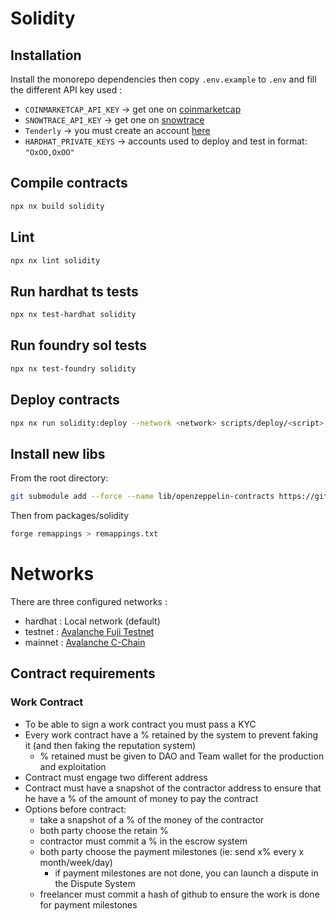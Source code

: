# Solidity

## Installation

Install the monorepo dependencies then copy `.env.example` to `.env` and fill the different API key used :

- `COINMARKETCAP_API_KEY` -> get one on [coinmarketcap](https://coinmarketcap.com/api/)
- `SNOWTRACE_API_KEY` -> get one on [snowtrace](https://snowtrace.io/)
- `Tenderly` -> you must create an account [here](https://tenderly.co/)
- `HARDHAT_PRIVATE_KEYS` -> accounts used to deploy and test in format: `"OxOO,OxOO"`

## Compile contracts
```sh
npx nx build solidity
```

## Lint
```sh
npx nx lint solidity
```

## Run hardhat ts tests
```sh
npx nx test-hardhat solidity
```

## Run foundry sol tests
```sh
npx nx test-foundry solidity
```

## Deploy contracts
```sh
npx nx run solidity:deploy --network <network> scripts/deploy/<script>.ts
```

## Install new libs
From the root directory:
```sh
git submodule add --force --name lib/openzeppelin-contracts https://github.com/OpenZeppelin/openzeppelin-contracts packages/solidity/lib/openzeppelin-contracts
```

Then from packages/solidity
```sh
forge remappings > remappings.txt
```

# Networks
There are three configured networks :

- hardhat : Local network (default)
- testnet : [Avalanche Fuji Testnet](https://chainlist.org/chain/43113)
- mainnet : [Avalanche C-Chain](https://chainlist.org/chain/43114)

## Contract requirements

### Work Contract

- To be able to sign a work contract you must pass a KYC
- Every work contract have a % retained by the system to prevent faking it (and then faking the reputation system)
  - % retained must be given to DAO and Team wallet for the production and exploitation
- Contract must engage two different address
- Contract must have a snapshot of the contractor address to ensure that he have a % of the amount of money to pay the contract
- Options before contract:
  - take a snapshot of a % of the money of the contractor
  - both party choose the retain %
  - contractor must commit a % in the escrow system
  - both party choose the payment milestones (ie: send x% every x month/week/day)
    - if payment milestones are not done, you can launch a dispute in the Dispute System
  - freelancer must commit a hash of github to ensure the work is done for payment milestones
